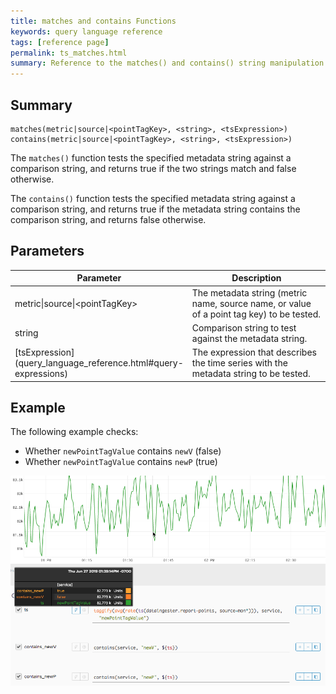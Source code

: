 ```yaml
---
title: matches and contains Functions
keywords: query language reference
tags: [reference page]
permalink: ts_matches.html
summary: Reference to the matches() and contains() string manipulation functions
---
```

## Summary
```
matches(metric|source|<pointTagKey>, <string>, <tsExpression>)
contains(metric|source|<pointTagKey>, <string>, <tsExpression>)
```
The `matches()` function tests the specified metadata string against a comparison string, and returns true if the two strings match and false otherwise.

The `contains()` function tests the specified metadata string against a comparison string, and returns true if the metadata string contains the comparison string, and returns false otherwise.

## Parameters
<table style="width: 100%;">
<tbody>
<thead>
<tr><th width="30%">Parameter</th><th width="70%">Description</th></tr>
</thead>
<tr>
<td markdown="span">metric|source|&lt;pointTagKey&gt;</td>
<td>The metadata string (metric name, source name, or value of a point tag key) to be tested.</td></tr>
<tr>
<td markdown="span">string</td>
<td>Comparison string to test against the metadata string.</td></tr>
<tr>
<td markdown="span"> [tsExpression](query_language_reference.html#query-expressions)</td>
<td>The expression that describes the time series with the metadata string to be tested.</td></tr>
</tbody>
</table>


## Example

The following example checks:

* Whether `newPointTagValue` contains `newV` (false)
* Whether `newPointTagValue` contains `newP` (true)

![ts contains](images/ts_contains.png)
